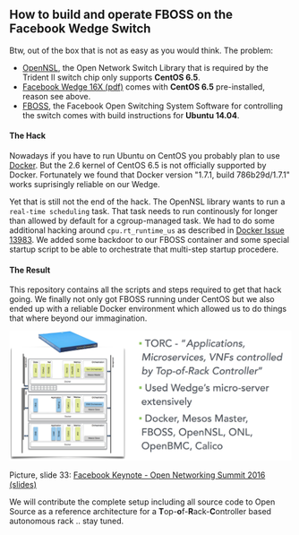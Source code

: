 ## How to build and operate FBOSS on the Facebook Wedge Switch

Btw, out of the box that is not as easy as you would think. The problem:

- [OpenNSL][1], the Open Network Switch Library that is required by the Trident II switch chip only supports **CentOS 6.5**.
- [Facebook Wedge 16X (pdf)][2] comes with **CentOS 6.5** pre-installed, reason see above.
- [FBOSS][3], the Facebook Open Switching System Software for controlling the switch comes with build instructions for **Ubuntu 14.04**.

#### The Hack ####

Nowadays if you have to run Ubuntu on CentOS you probably plan to use [Docker][4]. But the 2.6 kernel of CentOS 6.5 is not officially supported by Docker.
Fortunately we found that Docker version "1.7.1, build 786b29d/1.7.1" works suprisingly reliable on our Wedge.

Yet that is still not the end of the hack. The OpenNSL library wants to run a `real-time scheduling` task. That task needs to run continously for longer
than allowed by default for a cgroup-managed task. We had to do some additional hacking around `cpu.rt_runtime_us` as described in [Docker Issue 13983][5].
We added some backdoor to our FBOSS container and some special startup script to be able to orchestrate that multi-step startup procedere.

#### The Result ####

This repository contains all the scripts and steps required to get that hack going. We finally not only got FBOSS running under CentOS but we also ended
up with a reliable Docker environment which allowed us to do things that where beyond our immagination.

![torc diagram](https://github.com/att-innovate/torc-wedge-centos-fboss/blob/master/docs/torc.png?raw=true)

Picture, slide 33: [Facebook Keynote - Open Networking Summit 2016 (slides)][6]

We will contribute the complete setup including all source code to Open Source as a reference architecture for a **T**op-**o**f-**R**ack-**C**ontroller based autonomous rack .. stay tuned.

[1]: https://github.com/Broadcom-Switch/OpenNSL
[2]: http://www.edge-core.com/temp/ec_download/1602/Wedge-16X_DS_R01.pdf
[3]: https://github.com/facebook/fboss
[4]: https://www.docker.com
[5]: https://github.com/docker/docker/issues/13983
[6]: http://events.linuxfoundation.org/sites/events/files/slides/ONS-2016-fb-keynote-v3_0.pdf
